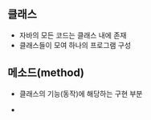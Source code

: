 ## 클래스

- 자바의 모든 코드는 클래스 내에 존재
- 클래스들이 모여 하나의 프로그램 구성

## 메소드(method)

- 클래스의 기능(동작)에 해당하는 구현 부분

-
